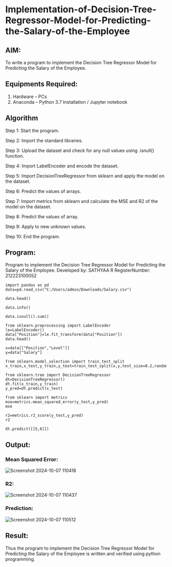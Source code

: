 # Implementation-of-Decision-Tree-Regressor-Model-for-Predicting-the-Salary-of-the-Employee

## AIM:
To write a program to implement the Decision Tree Regressor Model for Predicting the Salary of the Employee.

## Equipments Required:
1. Hardware – PCs
2. Anaconda – Python 3.7 Installation / Jupyter notebook

## Algorithm

Step 1: Start the program.

Step 2: Import the standard libraries.

Step 3: Upload the dataset and check for any null values using .isnull() function.

Step 4: Import LabelEncoder and encode the dataset.

Step 5: Import DecisionTreeRegressor from sklearn and apply the model on the dataset.

Step 6: Predict the values of arrays.

Step 7: Import metrics from sklearn and calculate the MSE and R2 of the model on the dataset.

Step 8: Predict the values of array.

Step 9: Apply to new unknown values.

Step 10: End the program.

## Program:

Program to implement the Decision Tree Regressor Model for Predicting the Salary of the Employee.
Developed by: SATHYAA R
RegisterNumber: 212223100052

```
import pandas as pd
data=pd.read_csv("C:/Users/admin/Downloads/Salary.csv")

data.head()

data.info()

data.isnull().sum()

from sklearn.preprocessing import LabelEncoder
le=LabelEncoder()
data["Position"]=le.fit_transform(data["Position"])
data.head()

x=data[["Position","Level"]]
y=data["Salary"]

from sklearn.model_selection import train_test_split
x_train,x_test,y_train,y_test=train_test_split(x,y,test_size=0.2,random_state=2)

from sklearn.tree import DecisionTreeRegressor
dt=DecisionTreeRegressor()
dt.fit(x_train,y_train)
y_pred=dt.predict(x_test)

from sklearn import metrics
mse=metrics.mean_squared_error(y_test,y_pred)
mse

r2=metrics.r2_score(y_test,y_pred)
r2

dt.predict([[5,6]])
```

## Output:

### Mean Squared Error:

![Screenshot 2024-10-07 110418](https://github.com/user-attachments/assets/720ac9a3-e63e-4960-8611-211b3555db60)

### R2:

![Screenshot 2024-10-07 110437](https://github.com/user-attachments/assets/81db02cf-c25d-46b6-9883-053c76a059a4)

### Prediction:

![Screenshot 2024-10-07 110512](https://github.com/user-attachments/assets/2cdedea0-3456-4546-8572-8c5bf66ca701)


## Result:
Thus the program to implement the Decision Tree Regressor Model for Predicting the Salary of the Employee is written and verified using python programming.
